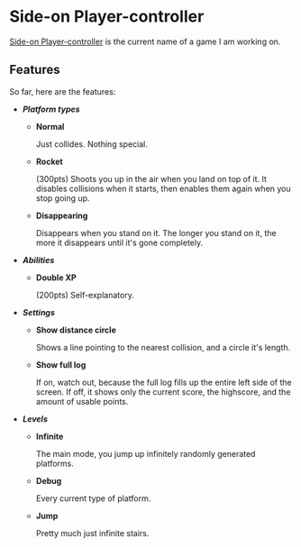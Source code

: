 # Side-on Player-controller
[Side-on Player-controller](Game/index.html) is the current name of a game I am working on.

## Features
So far, here are the features:
* ***Platform types***
  * **Normal**
      
      Just collides. Nothing special.
      
  * **Rocket**
      
      (300pts) Shoots you up in the air when you land on top of it. It disables collisions when it starts, then enables them again when you stop going up.
      
  * **Disappearing**
    
      Disappears when you stand on it. The longer you stand on it, the more it disappears until it's gone completely.
      
* ***Abilities***
  * **Double XP**
      
      (200pts) Self-explanatory.
      
* ***Settings***
  * **Show distance circle**
      
      Shows a line pointing to the nearest collision, and a circle it's length.
      
  * **Show full log**
      
      If on, watch out, because the full log fills up the entire left side of the screen. If off, it shows only the current score, the highscore, and the amount of usable points.
      
* ***Levels***
  * **Infinite**
      
      The main mode, you jump up infinitely randomly generated platforms.
      
  * **Debug**
      
      Every current type of platform.
      
  * **Jump**
      
      Pretty much just infinite stairs.
      
